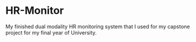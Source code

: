 # HR-Monitor
My finished dual modality HR monitoring system that I used for my capstone project for my final year of University.
